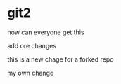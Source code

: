 # git2


how can everyone get this 


add ore changes 

this is a new chage for a forked repo

my own change